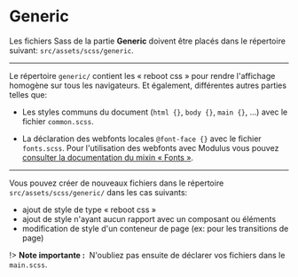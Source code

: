 # Generic

Les fichiers Sass de la partie **Generic** doivent être placés dans le répertoire suivant: `src/assets/scss/generic`. 

---

Le répertoire `generic/` contient les « reboot css » pour rendre l'affichage homogène sur tous les navigateurs. Et également, différentes autres parties telles que: 

- Les styles communs du document (`html {}`, `body {}`, `main {}`, ...) avec le fichier `common.scss`.


- La déclaration des webfonts locales `@font-face {}` avec le fichier `fonts.scss`. Pour l'utilisation des webfonts avec Modulus vous pouvez [consulter la documentation du mixin « Fonts »](/css/mixins/fonts.md).

---

Vous pouvez créer de nouveaux fichiers dans le répertoire `src/assets/scss/generic/` dans les cas suivants:
- ajout de style de type « reboot css »
- ajout de style n'ayant aucun rapport avec un composant ou éléments
- modification de style d'un conteneur de page (ex: pour les transitions de page)

!> **Note importante :**  N'oubliez pas ensuite de déclarer vos fichiers dans le `main.scss`. 
